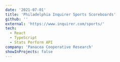 ```yaml
---
date: '2021-07-01'
title: 'Philadelphia Inquirer Sports Scoreboards'
github: ''
external: 'https://www.inquirer.com/sports/'
tech:
  - React
  - TypeScript
  - Stats Perform API
company: 'Panacea Cooperative Research'
showInProjects: false
---
```

